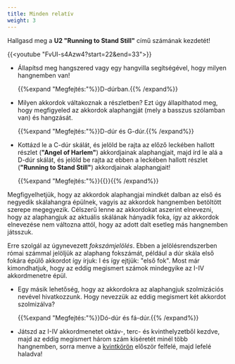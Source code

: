```yaml
---
title: Minden relatív
weight: 3
---
```


Hallgasd meg a **U2 "Running to Stand Still"** című számának kezdetét!

{{<youtube "FvUI-s4Azw4?start=22&end=33">}}

* Állapítsd meg hangszered vagy egy hangvilla segítségével, hogy milyen hangnemben van!

    {{%expand "Megfejtés:"%}}D-dúrban.{{% /expand%}}

* Milyen akkordok váltakoznak a részletben? Ezt úgy állapíthatod meg, hogy megfigyeled az akkordok alaphangját (mely a basszus szólamban van) és hangzását.

    {{%expand "Megfejtés:"%}}D-dúr és G-dúr.{{% /expand%}}

* Kottázd le a C-dúr skálát, és jelöld be rajta az előző leckében hallott részlet (**"Angel of Harlem"**) akkordjainak alaphangjait, majd írd le alá a D-dúr skálát, és jelöld be rajta az ebben a leckében hallott részlet (**"Running to Stand Still"**) akkordjainak alaphangjait!

    {{%expand "Megfejtés:"%}}{{<score src="Skála" audio="false">}}{{% /expand%}}

Megfigyelhetjük, hogy az akkordok alaphangjai mindkét dalban az első és negyedik skálahangra épülnek, vagyis az akkordok hangnemben betöltött szerepe megegyezik. Célszerű lenne az akkordokat aszerint elnevezni, hogy az alaphangjuk az aktuális skálának hányadik foka, így az akkordok elnevezése nem változna attól, hogy az adott dalt esetleg más hangnemben játsszuk.

Erre szolgál az úgynevezett *fokszámjelölés*. Ebben a jelölésrendszerben római számmal jelöljük az alaphang fokszámát, például a dúr skála első fokára épülő akkordot így írjuk: I és így ejtjük: "első fok". Most már kimondhatjuk, hogy az eddig megismert számok mindegyike az I-IV akkordmenetre épül.

* Egy másik lehetőség, hogy az akkordokra az alaphangjuk szolmizációs nevével hivatkozzunk. Hogy nevezzük az eddig megismert két akkordot szolmizálva?

    {{%expand "Megfejtés:"%}}Dó-dúr és fá-dúr.{{% /expand%}}

* Játszd az I-IV akkordmenetet oktáv-, terc- és kvinthelyzetből kezdve, majd az eddig megismert három szám kíséretét minél több hangnemben, sorra menve a [kvintkörön](https://hu.wikipedia.org/wiki/Kvintk%C3%B6r) először felfelé, majd lefelé haladva!